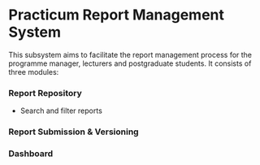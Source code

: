 # Practicum Report Management System
This subsystem aims to facilitate the report management process for the programme manager, lecturers and postgraduate students.
It consists of three modules:
### Report Repository
* Search and filter reports

### Report Submission & Versioning

### Dashboard
